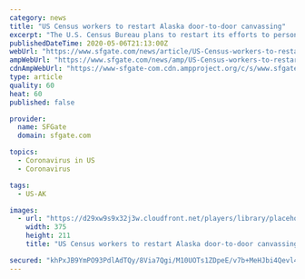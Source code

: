 ```yaml
---
category: news
title: "US Census workers to restart Alaska door-to-door canvassing"
excerpt: "The U.S. Census Bureau plans to restart its efforts to personally reach residents without a listed physical address. The agency was expected to renew its door-to-door canvassing Wednesday after hand delivery of census materials that began March 15 was postponed by the outbreak of the COVID-19 pandemic,"
publishedDateTime: 2020-05-06T21:13:00Z
webUrl: "https://www.sfgate.com/news/article/US-Census-workers-to-restart-Alaska-door-to-door-15250307.php"
ampWebUrl: "https://www.sfgate.com/news/amp/US-Census-workers-to-restart-Alaska-door-to-door-15250307.php"
cdnAmpWebUrl: "https://www-sfgate-com.cdn.ampproject.org/c/s/www.sfgate.com/news/amp/US-Census-workers-to-restart-Alaska-door-to-door-15250307.php"
type: article
quality: 60
heat: 60
published: false

provider:
  name: SFGate
  domain: sfgate.com

topics:
  - Coronavirus in US
  - Coronavirus

tags:
  - US-AK

images:
  - url: "https://d29xw9s9x32j3w.cloudfront.net/players/library/placeholder.png"
    width: 375
    height: 211
    title: "US Census workers to restart Alaska door-to-door canvassing"

secured: "khPxJB9YmPO93PdlAdTQy/8Via7Qgi/M10UOTs1ZDpeE/v7b+MeHJbi4Qevl45pg4h5mqp6w+RiEMj8wsZFoGwF/yHs1yGcIR9BIGLVM70tGiZT+xvV0O/wUWbmh9q+4Hp1l5X5qX8CjKTkOZ+OXpkglK0IMqkY3UnE6t3bLdDGBpsX4xCF0TewjBJ/NgJLjYEef5r3twGt+t7QWxZPn4jaRHNj+/l5IFIO6bYccf489zWc2OpfugJ6ghgPvnCqloJg06rfJSakhJuOPKF0xuyYI8h+5a9pePi2477GODQECcGNJUcMR/VgLlOxc521w;WosZk+Lx5JUuDwsoMQa8Nw=="
---
```


